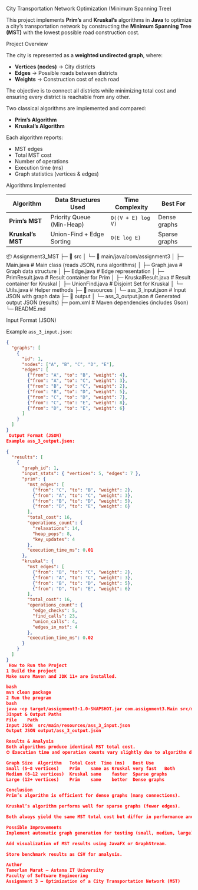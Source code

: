  City Transportation Network Optimization (Minimum Spanning Tree)

This project implements **Prim’s** and **Kruskal’s** algorithms in **Java** to optimize a city’s transportation network by constructing the **Minimum Spanning Tree (MST)** with the lowest possible road construction cost.

Project Overview

The city is represented as a **weighted undirected graph**, where:
- **Vertices (nodes)** → City districts  
- **Edges** → Possible roads between districts  
- **Weights** → Construction cost of each road  

The objective is to connect all districts while minimizing total cost and ensuring every district is reachable from any other.

Two classical algorithms are implemented and compared:
- **Prim’s Algorithm**
- **Kruskal’s Algorithm**

Each algorithm reports:
- MST edges
- Total MST cost
- Number of operations
- Execution time (ms)
- Graph statistics (vertices & edges)


Algorithms Implemented

| Algorithm | Data Structures Used | Time Complexity | Best For |
|------------|----------------------|-----------------|-----------|
| **Prim’s MST** | Priority Queue (Min-Heap) | `O((V + E) log V)` | Dense graphs |
| **Kruskal’s MST** | Union-Find + Edge Sorting | `O(E log E)` | Sparse graphs |

📦 Assignment3_MST
├─ 📂 src
│ └─ 📂 main/java/com/assignment3
│ ├─ Main.java # Main class (reads JSON, runs algorithms)
│ ├─ Graph.java # Graph data structure
│ ├─ Edge.java # Edge representation
│ ├─ PrimResult.java # Result container for Prim
│ ├─ KruskalResult.java # Result container for Kruskal
│ ├─ UnionFind.java # Disjoint Set for Kruskal
│ └─ Utils.java # Helper methods
├─ 📂 resources
│ └─ ass_3_input.json # Input JSON with graph data
├─ 📂 output
│ └─ ass_3_output.json # Generated output JSON (results)
├─ pom.xml # Maven dependencies (includes Gson)
└─ README.md

Input Format (JSON)

Example `ass_3_input.json`:

```json
{
  "graphs": [
    {
      "id": 1,
      "nodes": ["A", "B", "C", "D", "E"],
      "edges": [
        {"from": "A", "to": "B", "weight": 4},
        {"from": "A", "to": "C", "weight": 3},
        {"from": "B", "to": "C", "weight": 2},
        {"from": "B", "to": "D", "weight": 5},
        {"from": "C", "to": "D", "weight": 7},
        {"from": "C", "to": "E", "weight": 8},
        {"from": "D", "to": "E", "weight": 6}
      ]
    }
  ]
}
 Output Format (JSON)
Example ass_3_output.json:

{
  "results": [
    {
      "graph_id": 1,
      "input_stats": { "vertices": 5, "edges": 7 },
      "prim": {
        "mst_edges": [
          {"from": "C", "to": "B", "weight": 2},
          {"from": "A", "to": "C", "weight": 3},
          {"from": "B", "to": "D", "weight": 5},
          {"from": "D", "to": "E", "weight": 6}
        ],
        "total_cost": 16,
        "operations_count": {
          "relaxations": 14,
          "heap_pops": 8,
          "key_updates": 4
        },
        "execution_time_ms": 0.01
      },
      "kruskal": {
        "mst_edges": [
          {"from": "B", "to": "C", "weight": 2},
          {"from": "A", "to": "C", "weight": 3},
          {"from": "B", "to": "D", "weight": 5},
          {"from": "D", "to": "E", "weight": 6}
        ],
        "total_cost": 16,
        "operations_count": {
          "edge_checks": 5,
          "find_calls": 23,
          "union_calls": 4,
          "edges_in_mst": 4
        },
        "execution_time_ms": 0.02
      }
    }
  ]
}
 How to Run the Project
1️ Build the project
Make sure Maven and JDK 11+ are installed.

bash
mvn clean package
2️ Run the program
bash
java -cp target/assignment3-1.0-SNAPSHOT.jar com.assignment3.Main src/main/resources/ass_3_input.json output/ass_3_output.json
3️Input & Output Paths
File	Path
Input JSON	src/main/resources/ass_3_input.json
Output JSON	output/ass_3_output.json

Results & Analysis
Both algorithms produce identical MST total cost.
⏱ Execution time and operation counts vary slightly due to algorithm design.

Graph Size	Algorithm	Total Cost	Time (ms)	Best Use
Small (5–8 vertices)	Prim	same as Kruskal	very fast	Both
Medium (8–12 vertices)	Kruskal	same	faster	Sparse graphs
Large (12+ vertices)	Prim	same	better	Dense graphs

Conclusion
Prim’s algorithm is efficient for dense graphs (many connections).

Kruskal’s algorithm performs well for sparse graphs (fewer edges).

Both always yield the same MST total cost but differ in performance and operation count.

Possible Improvements
Implement automatic graph generation for testing (small, medium, large).

Add visualization of MST results using JavaFX or GraphStream.

Store benchmark results as CSV for analysis.

Author
Tamerlan Murat — Astana IT University
Faculty of Software Engineering
Assignment 3 — Optimization of a City Transportation Network (MST)
